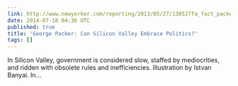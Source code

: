 ```yaml
---
link: http://www.newyorker.com/reporting/2013/05/27/130527fa_fact_packer
date: 2014-07-18 04:36 UTC
published: true
title: 'George Packer: Can Silicon Valley Embrace Politics?'
tags: []
---
```


In Silicon Valley, government is considered slow, staffed by mediocrities, and ridden with obsolete rules and inefficiencies. Illustration by Istvan Banyai.
In…
